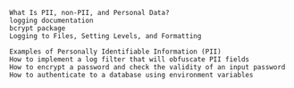 
    What Is PII, non-PII, and Personal Data?
    logging documentation
    bcrypt package
    Logging to Files, Setting Levels, and Formatting

    Examples of Personally Identifiable Information (PII)
    How to implement a log filter that will obfuscate PII fields
    How to encrypt a password and check the validity of an input password
    How to authenticate to a database using environment variables
